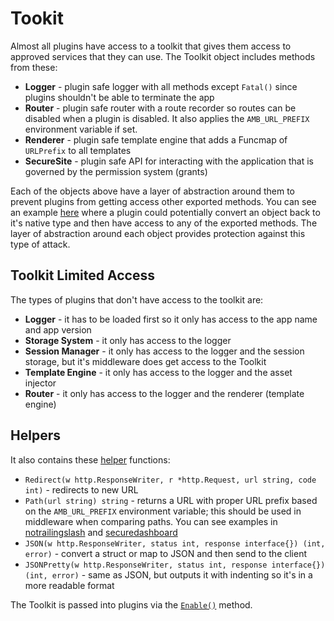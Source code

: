 # Tookit

Almost all plugins have access to a toolkit that gives them access to approved services that they can use. The Toolkit object includes methods from these:

- **Logger** - plugin safe logger with all methods except `Fatal()` since plugins shouldn't be able to terminate the app
- **Router** - plugin safe router with a route recorder so routes can be disabled when a plugin is disabled. It also applies the `AMB_URL_PREFIX` environment variable if set.
- **Renderer** - plugin safe template engine that adds a Funcmap of `URLPrefix` to all templates
- **SecureSite** - plugin safe API for interacting with the application that is governed by the permission system (grants)

Each of the objects above have a layer of abstraction around them to prevent plugins from getting access other exported methods. You can see an example [here](https://go.dev/play/p/zVxZeA3dJ4n) where a plugin could potentially convert an object back to it's native type and then have access to any of the exported methods. The layer of abstraction around each object provides protection against this type of attack.

## Toolkit Limited Access

The types of plugins that don't have access to the toolkit are:

- **Logger** - it has to be loaded first so it only has access to the app name and app version
- **Storage System** - it only has access to the logger
- **Session Manager** - it only has access to the logger and the session storage, but it's middleware does get access to the Toolkit
- **Template Engine** - it only has access to the logger and the asset injector
- **Router** - it only has access to the logger and the renderer (template engine)

## Helpers

It also contains these [helper](https://github.com/ambientkit/ambient/blob/main/ambient_toolkit.go) functions:

- `Redirect(w http.ResponseWriter, r *http.Request, url string, code int)` - redirects to new URL
- `Path(url string) string` - returns a URL with proper URL prefix based on the `AMB_URL_PREFIX` environment variable; this should be used in middleware when comparing paths. You can see examples in [notrailingslash](https://github.com/ambientkit/plugin/blob/main/middleware/notrailingslash/notrailingslash.go) and [securedashboard](https://github.com/ambientkit/plugin/blob/main/middleware/securedashboard/securedashboard.go)
- `JSON(w http.ResponseWriter, status int, response interface{}) (int, error)` - convert a struct or map to JSON and then send to the client
- `JSONPretty(w http.ResponseWriter, status int, response interface{}) (int, error)` - same as JSON, but outputs it with indenting so it's in a more readable format

The Toolkit is passed into plugins via the [`Enable()`](/docs/docs/plugins/enable) method.